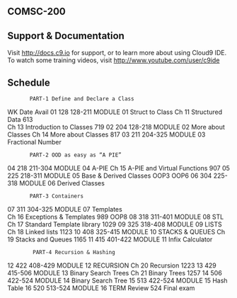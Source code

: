 ## COMSC-200

## Support & Documentation

Visit http://docs.c9.io for support, or to learn more about using Cloud9 IDE. 
To watch some training videos, visit http://www.youtube.com/user/c9ide

## Schedule
           PART-1 Define and Declare a Class
 WK Date	Avail
 01 128	128-211 MODULE 01 Struct to Class
     			Ch 11 Structured Data 613  
     			Ch 13 Introduction to Classes 719 
 02 204	128-218 MODULE 02 More about Classes
     			Ch 14 More about Classes 817
 03 211	204-325 MODULE 03 Fractional Number 


           PART-2 OOD as easy as “A PIE” 
 04 218	211-304 MODULE 04 A-PIE
     			Ch 15 A-PIE and Virtual Functions 907
 05 225	218-311 MODULE 05 Base & Derived Classes
     			OOP3  OOP6
 06 304	225-318 MODULE 06 Derived Classes

           PART-3 Containers
 07 311	304-325 MODULE 07 Templates  
     			Ch 16 Exceptions & Templates 989 
     			OOP8
 08 318	311-401 MODULE 08 STL
     			Ch 17 Standard Template library 1029 
 09 325	318-408 MODULE 09 LISTS
     			Ch 18 Linked lists 1123 
 10 408	325-415 MODULE 10 STACKS & QUEUES
     			Ch 19 Stacks and Queues 1165
 11 415	401-422 MODULE 11 Infix Calculator

      		PART-4 Recursion & Hashing
 12 422	408-429 MODULE 12 RECURSION
     			Ch 20 Recursion 1223 
 13 429	415-506 MODULE 13 Binary Search Trees
     			Ch 21 Binary Trees 1257 
 14 506	422-524 MODULE 14 Binary Search Tree
 15 513	422-524 MODULE 15 Hash Table
 16 520	513-524 MODULE 16 TERM Review
    524			Final exam
